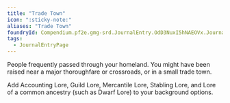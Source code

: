 ```yaml
---
title: "Trade Town"
icon: ":sticky-note:"
aliases: "Trade Town"
foundryId: Compendium.pf2e.gmg-srd.JournalEntry.OdD3NuxI5hNAEOVx.JournalEntryPage.56pxsgnmRSyjcasT
tags:
  - JournalEntryPage
---
```

People frequently passed through your homeland. You might have been raised near a major thoroughfare or crossroads, or in a small trade town.

Add Accounting Lore, Guild Lore, Mercantile Lore, Stabling Lore, and Lore of a common ancestry (such as Dwarf Lore) to your background options.